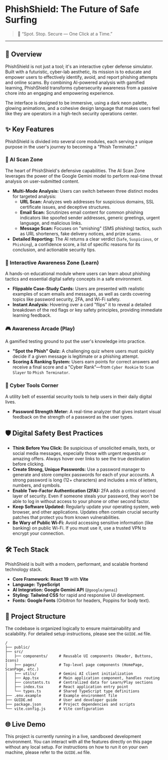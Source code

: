 
# PhishShield: The Future of Safe Surfing

> 🔐 “Spot. Stop. Secure — One Click at a Time.”

---

## 🚀 Overview

PhishShield is not just a tool; it's an interactive cyber defense simulator. Built with a futuristic, cyber-lab aesthetic, its mission is to educate and empower users to effectively identify, avoid, and report phishing attempts and online scams. By combining AI-powered analysis with gamified learning, PhishShield transforms cybersecurity awareness from a passive chore into an engaging and empowering experience.

The interface is designed to be immersive, using a dark neon palette, glowing animations, and a cohesive design language that makes users feel like they are operators in a high-tech security operations center.

## ✨ Key Features

PhishShield is divided into several core modules, each serving a unique purpose in the user's journey to becoming a "Phish Terminator."

### 🤖 AI Scan Zone

The heart of PhishShield's defensive capabilities. The AI Scan Zone leverages the power of the Google Gemini model to perform real-time threat analysis on user-submitted content.

-   **Multi-Mode Analysis:** Users can switch between three distinct modes for targeted analysis:
    -   **URL Scan:** Analyzes web addresses for suspicious domains, SSL certificate issues, and deceptive structures.
    -   **Email Scan:** Scrutinizes email content for common phishing indicators like spoofed sender addresses, generic greetings, urgent language, and malicious links.
    -   **Message Scan:** Focuses on "smishing" (SMS phishing) tactics, such as URL shorteners, fake delivery notices, and prize scams.
-   **Detailed Reporting:** The AI returns a clear verdict (`Safe`, `Suspicious`, or `Phishing`), a confidence score, a list of specific reasons for its conclusion, and actionable security tips.

### 🧠 Interactive Awareness Zone (Learn)

A hands-on educational module where users can learn about phishing tactics and essential digital safety concepts in a safe environment.

-   **Flippable Case-Study Cards:** Users are presented with realistic examples of scam emails and messages, as well as cards covering topics like password security, 2FA, and Wi-Fi safety.
-   **Instant Analysis:** Hovering over a card "flips" it to reveal a detailed breakdown of the red flags or key safety principles, providing immediate learning feedback.

### 🎮 Awareness Arcade (Play)

A gamified testing ground to put the user's knowledge into practice.

-   **"Spot the Phish" Quiz:** A challenging quiz where users must quickly decide if a given message is legitimate or a phishing attempt.
-   **Scoring & Ranking System:** Users earn points for correct answers and receive a final score and a "Cyber Rank"—from `Cyber Rookie` to `Scam Slayer` to `Phish Terminator`.

### 🧰 Cyber Tools Corner

A utility belt of essential security tools to help users in their daily digital lives.

-   **Password Strength Meter:** A real-time analyzer that gives instant visual feedback on the strength of a password as the user types.

## 🛡️ Digital Safety Best Practices

-   **Think Before You Click:** Be suspicious of unsolicited emails, texts, or social media messages, especially those with urgent requests or amazing offers. Always hover over links to see the true destination before clicking.
-   **Create Strong, Unique Passwords:** Use a password manager to generate and store complex passwords for each of your accounts. A strong password is long (12+ characters) and includes a mix of letters, numbers, and symbols.
-   **Enable Two-Factor Authentication (2FA):** 2FA adds a critical second layer of security. Even if someone steals your password, they won't be able to log in without access to your phone or other second factor.
-   **Keep Software Updated:** Regularly update your operating system, web browser, and other applications. Updates often contain crucial security patches that protect you from known vulnerabilities.
-   **Be Wary of Public Wi-Fi:** Avoid accessing sensitive information (like banking) on public Wi-Fi. If you must use it, use a trusted VPN to encrypt your connection.

## 🛠️ Tech Stack

PhishShield is built with a modern, performant, and scalable frontend technology stack.

-   **Core Framework:** **React 19** with **Vite**
-   **Language:** **TypeScript**
-   **AI Integration:** **Google Gemini API** (`@google/genai`)
-   **Styling:** **Tailwind CSS** for rapid and responsive UI development.
-   **Fonts:** **Google Fonts** (Orbitron for headers, Poppins for body text).

## 📂 Project Structure

The codebase is organized logically to ensure maintainability and scalability. For detailed setup instructions, please see the `GUIDE.md` file.

```
/
├── public/
├── src/
│   ├── components/     # Reusable UI components (Header, Buttons, Icons)
│   ├── pages/          # Top-level page components (HomePage, ScanPage, etc.)
│   ├── utils/          # Gemini AI client initialization
│   ├── App.tsx         # Main application component, handles routing
│   ├── constants.ts    # Centralized data for Learn/Play sections
│   ├── index.tsx       # React application entry point
│   └── types.ts        # Shared TypeScript type definitions
├── .env.example        # Example environment file
├── GUIDE.md            # User and developer guide
├── package.json        # Project dependencies and scripts
└── vite.config.js      # Vite configuration
```

## 🌐 Live Demo

This project is currently running in a live, sandboxed development environment. You can interact with all the features directly on this page without any local setup. For instructions on how to run it on your own machine, please refer to the `GUIDE.md` file.
